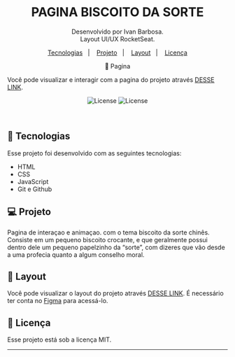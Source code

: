 <h1 align="center"> PAGINA BISCOITO DA SORTE </h1>

<p align="center">
Desenvolvido por Ivan Barbosa.<br>
Layout UI/UX RocketSeat.
</p>

<p align="center">
  <a href="#-tecnologias">Tecnologias</a>&nbsp;&nbsp;&nbsp;|&nbsp;&nbsp;&nbsp;
  <a href="#-projeto">Projeto</a>&nbsp;&nbsp;&nbsp;|&nbsp;&nbsp;&nbsp;
  <a href="#-layout">Layout</a>&nbsp;&nbsp;&nbsp;|&nbsp;&nbsp;&nbsp;
  <a href="#memo-licença">Licença</a>
</p>
<p align="center">
🔖 Pagina
</p>

Você pode visualizar e interagir com a pagina do projeto através [DESSE LINK](https://ivanbs14.github.io/Fortune_Cookie/).
<p align="center">
</p>

<p align="center">
  <img alt="License" src="./apresents/Captura de Tela 2022-12-26 às 15.11.55.png">
  
  <img alt="License" src="./apresents/Captura de Tela 2022-12-26 às 15.13.31.png">

</p>

<br>

## 🚀 Tecnologias

Esse projeto foi desenvolvido com as seguintes tecnologias:

- HTML
- CSS
- JavaScript
- Git e Github

## 💻 Projeto

Pagina de interaçao e animaçao. com o tema biscoito da sorte chinês. Consiste em um pequeno biscoito crocante, e que geralmente possui dentro dele um pequeno papelzinho da “sorte”, com dizeres que vão desde a uma profecia quanto a algum conselho moral.

## 🔖 Layout

Você pode visualizar o layout do projeto através [DESSE LINK](https://www.figma.com/file/siq4KFMgVS65XMpZC3l6jA/Biscoito-da-Sorte-(Community)?node-id=0%3A1&t=pbOhpvxQnMmhPO7p-0). É necessário ter conta no [Figma](https://figma.com) para acessá-lo.
<p align="center">
</p>

## :memo: Licença

Esse projeto está sob a licença MIT.

---
